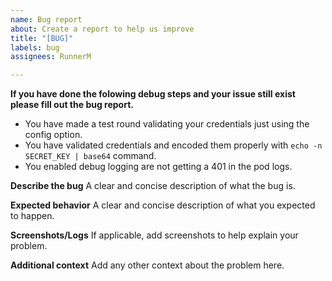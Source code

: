 ```yaml
---
name: Bug report
about: Create a report to help us improve
title: "[BUG]"
labels: bug
assignees: RunnerM

---
```


**If you have done the folowing debug steps and your issue still exist please fill out the bug report.**

 - You have made a test round validating your credentials just using the config option.
 - You have validated credentials and encoded them properly with `echo -n SECRET_KEY | base64` command.
 - You enabled debug logging are not getting a 401 in the pod logs.


**Describe the bug**
A clear and concise description of what the bug is.

**Expected behavior**
A clear and concise description of what you expected to happen.

**Screenshots/Logs**
If applicable, add screenshots to help explain your problem.

**Additional context**
Add any other context about the problem here.
